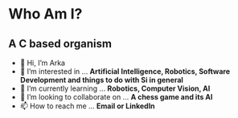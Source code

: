 <h1> Who Am I? </h1>

<h2> A C based organism </h2>

- 👋 Hi, I’m Arka
- 👀 I’m interested in ... **Artificial Intelligence, Robotics, Software Development and things to do with Si in general**
- 🌱 I’m currently learning ... **Robotics, Computer Vision, AI**
- 💞️ I’m looking to collaborate on ... **A chess game and its AI**
- 📫 How to reach me ... **Email or LinkedIn**

<!---
ArkaStark/ArkaStark is a ✨ special ✨ repository because its `README.md` (this file) appears on your GitHub profile.
You can click the Preview link to take a look at your changes.
--->
